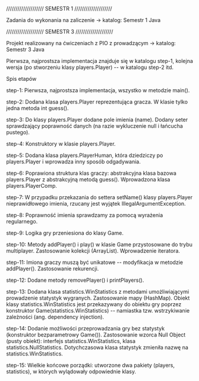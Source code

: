 ////////////////////
SEMESTR 1
////////////////////

Zadania do wykonania na zaliczenie  -> katalog: Semestr 1 Java

////////////////////
SEMESTR 3
////////////////////

Projekt realizowany na ćwiczeniach z PIO z prowadzącym -> katalog: Semestr 3 Java

Pierwsza, najprostsza implementacja znajduje się w katalogu step-1, kolejna wersja (po stworzeniu klasy players.Player) -- w katalogu step-2 itd.

Spis etapów

step-1: Pierwsza, najprostsza implementacja, wszystko w metodzie main().

step-2: Dodana klasa players.Player reprezentująca gracza. W klasie tylko jedna metoda int guess().

step-3: Do klasy players.Player dodane pole imienia (name). Dodany seter sprawdzający poprawność danych (na razie wykluczenie null i łańcucha pustego).

step-4: Konstruktory w klasie players.Player.

step-5: Dodana klasa players.PlayerHuman, która dziedziczy po players.Player i wprowadza inny sposób odgadywania.

step-6: Poprawiona struktura klas graczy: abstrakcyjna klasa bazowa players.Player z abstrakcyjną metodą guess(). Wprowadzona klasa players.PlayerComp.

step-7: W przypadku przekazania do settera setName() klasy players.Player nieprawidłowego imienia, rzucany jest wyjątek IllegalArgumentException.

step-8: Poprawność imienia sprawdzamy za pomocą wyrażenia regularnego.

step-9: Logika gry przeniesiona do klasy Game.

step-10: Metody addPlayer() i play() w klasie Game przystosowane do trybu multiplayer. Zastosowanie kolekcji (ArrayList). Wprowadzenie iteratora.

step-11: Imiona graczy muszą być unikatowe -- modyfikacja w metodzie addPlayer(). Zastosowanie rekurencji.

step-12: Dodane metody removePlayer() i printPlayers().

step-13: Dodana klasa statistics.WinStatistics z metodami umożliwiającymi prowadzenie statystyk wygranych. Zastosowanie mapy (HashMap). Obiekt klasy statistics.WinStatistics jest 
przekazywany do obiektu gry poprzez konstruktor Game(statistics.WinStatistics) -- namiastka tzw. wstrzykiwanie zależności (ang. dependency injection).

step-14: Dodanie możliwości przeprowadzania gry bez statystyk (konstruktor bezparametrowy Game()). Zastosowanie wzorca Null Object (pusty obiekt): interfejs statistics.WinStatistics, klasa statistics.NullStatistics. Dotychczasowa klasa statystyk zmieniła nazwę na statistics.WinStatistics.

step-15: Wielkie końcowe porządki: utworzone dwa pakiety (players, statistics), w których wylądowały odpowiednie klasy.
